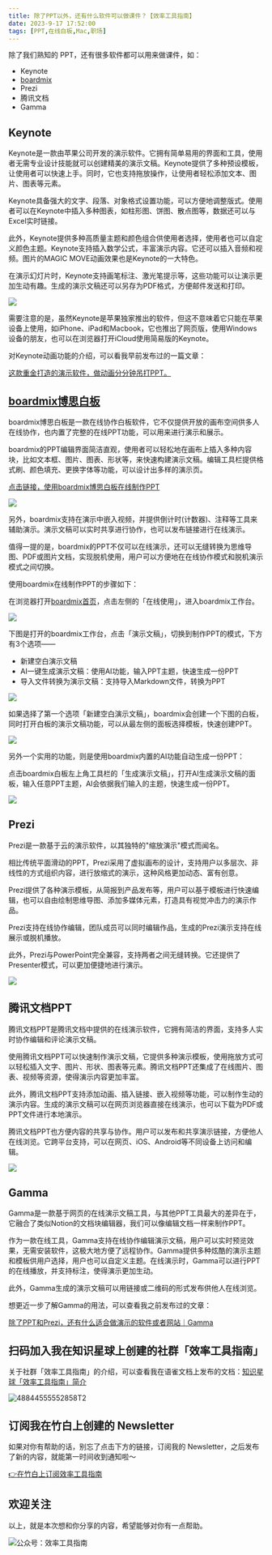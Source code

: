 ```yaml
---
title: 除了PPT以外，还有什么软件可以做课件？【效率工具指南】 
date: 2023-9-17 17:52:00               
tags: [PPT,在线白板,Mac,职场]                                                                               
---
```


除了我们熟知的 PPT，还有很多软件都可以用来做课件，如：

* Keynote
* [boardmix](https://boardmix.cn/ai-whiteboard/?code=Vi1gY4eG4EKZ)    
* Prezi
* 腾讯文档
* Gamma  

## Keynote

Keynote是一款由苹果公司开发的演示软件。它拥有简单易用的界面和工具，使用者无需专业设计技能就可以创建精美的演示文稿。Keynote提供了多种预设模板，让使用者可以快速上手。同时，它也支持拖放操作，让使用者轻松添加文本、图片、图表等元素。

Keynote具备强大的文字、段落、对象格式设置功能，可以方便地调整版式。使用者可以在Keynote中插入多种图表，如柱形图、饼图、散点图等，数据还可以与Excel实时链接。

此外，Keynote提供多种高质量主题和颜色组合供使用者选择，使用者也可以自定义颜色主题。Keynote支持插入数学公式，丰富演示内容。它还可以插入音频和视频。图片的MAGIC MOVE动画效果也是Keynote的一大特色。

在演示幻灯片时，Keynote支持画笔标注、激光笔提示等，这些功能可以让演示更加生动有趣。生成的演示文稿还可以另存为PDF格式，方便邮件发送和打印。  

![](https://article-picbed-1302715071.cos.ap-guangzhou.myqcloud.com/2023/09/17/16949433583888.jpg)


需要注意的是，虽然Keynote是苹果独家推出的软件，但这不意味着它只能在苹果设备上使用，如iPhone、iPad和Macbook，它也推出了网页版，使用Windows设备的朋友，也可以在浏览器打开iCloud使用简易版的Keynote。   

对Keynote动画功能的介绍，可以看我早前发布过的一篇文章：  

[这款重金打造的演示软件，做动画分分钟吊打PPT。](https://mp.weixin.qq.com/s?__biz=MzAxMjY0NTY5OA==&mid=2649917260&idx=1&sn=5223de03296d06c7f748c6c1a505eb2d&chksm=83a88361b4df0a77ae1576370e2c1aa547022d6f2280cc327cb55d9fba1591acf5a5d6df8153&token=1386208657&lang=zh_CN#rd)    


## [boardmix博思白板](https://boardmix.cn/ai-whiteboard/?code=Vi1gY4eG4EKZ)   

boardmix博思白板是一款在线协作白板软件，它不仅提供开放的画布空间供多人在线协作，也内置了完整的在线PPT功能，可以用来进行演示和展示。 

boardmix的PPT编辑界面简洁直观，使用者可以轻松地在画布上插入多种内容块，比如文本框、图片、图表、形状等，来快速构建演示文稿。编辑工具栏提供格式刷、颜色填充、更换字体等功能，可以设计出多样的演示页。  

[点击链接，使用boardmix博思白板在线制作PPT](https://boardmix.cn/ai-whiteboard/?code=Vi1gY4eG4EKZ)

![](https://article-picbed-1302715071.cos.ap-guangzhou.myqcloud.com/2023/09/17/16949418523745.jpg)


另外，boardmix支持在演示中嵌入视频，并提供倒计时(计数器)、注释等工具来辅助演示。演示文稿可以实时共享进行协作，也可以发布链接进行在线演示。

值得一提的是，boardmix的PPT不仅可以在线演示，还可以无缝转换为思维导图、PDF或图片文档，实现脱机使用，用户可以方便地在在线协作模式和脱机演示模式之间切换。   

使用boardmix在线制作PPT的步骤如下：  

在浏览器打开[boardmix首页](https://boardmix.cn/ai-whiteboard/?code=Vi1gY4eG4EKZ)，点击左侧的「在线使用」，进入boardmix工作台。   

![](https://article-picbed-1302715071.cos.ap-guangzhou.myqcloud.com/2023/09/17/16949420530530.jpg)
  
下图是打开的boardmix工作台，点击「演示文稿」，切换到制作PPT的模式，下方有3个选项——

- 新建空白演示文稿  
- AI一键生成演示文稿：使用AI功能，输入PPT主题，快速生成一份PPT     
- 导入文件转换为演示文稿：支持导入Markdown文件，转换为PPT  

![](https://article-picbed-1302715071.cos.ap-guangzhou.myqcloud.com/2023/09/17/16949418066063.jpg)

如果选择了第一个选项「新建空白演示文稿」，boardmix会创建一个下图的白板，同时打开白板的演示文稿功能，可以从最左侧的面板选择模板，快速创建PPT。   

![](https://article-picbed-1302715071.cos.ap-guangzhou.myqcloud.com/2023/09/17/16949428337904.jpg)


另外一个实用的功能，则是使用boardmix内置的AI功能自动生成一份PPT：  

点击boardmix白板左上角工具栏的「生成演示文稿」，打开AI生成演示文稿的面板，输入任意PPT主题，AI会依据我们输入的主题，快速生成一份PPT。   

![](https://article-picbed-1302715071.cos.ap-guangzhou.myqcloud.com/2023/09/17/16949430394671.jpg)

## Prezi

Prezi是一款基于云的演示软件，以其独特的"缩放演示"模式而闻名。

相比传统平面滑动的PPT，Prezi采用了虚拟画布的设计，支持用户以多层次、非线性的方式组织内容，进行放缩式的演示，这种风格更加动态、富有创意。

Prezi提供了各种演示模板，从简报到产品发布等，用户可以基于模板进行快速编辑，也可以自由绘制思维导图、添加多媒体元素，打造具有视觉冲击力的演示作品。

Prezi支持在线协作编辑，团队成员可以同时编辑作品，生成的Prezi演示支持在线展示或脱机播放。

此外，Prezi与PowerPoint完全兼容，支持两者之间无缝转换。它还提供了Presenter模式，可以更加便捷地进行演示。   

![](https://article-picbed-1302715071.cos.ap-guangzhou.myqcloud.com/2023/09/17/16949433086899.jpg)



## 腾讯文档PPT

腾讯文档PPT是腾讯文档中提供的在线演示软件，它拥有简洁的界面，支持多人实时协作编辑和评论演示文稿。

使用腾讯文档PPT可以快速制作演示文稿，它提供多种演示模板，使用拖放方式可以轻松插入文字、图片、形状、图表等元素。腾讯文档PPT还集成了在线图片、图表、视频等资源，使得演示内容更加丰富。

此外，腾讯文档PPT支持添加动画、插入链接、嵌入视频等功能，可以制作生动的演示内容。生成的演示文稿可以在网页浏览器直接在线演示，也可以下载为PDF或PPT文件进行本地演示。

腾讯文档PPT也方便内容的共享与协作。用户可以发布和共享演示链接，方便他人在线浏览。它跨平台支持，可以在网页、iOS、Android等不同设备上访问和编辑。

![](https://article-picbed-1302715071.cos.ap-guangzhou.myqcloud.com/2023/09/17/16949436983979.jpg)


## Gamma

Gamma是一款基于网页的在线演示文稿工具，与其他PPT工具最大的差异在于，它融合了类似Notion的文档块编辑器，我们可以像编辑文档一样来制作PPT。  

作为一款在线工具，Gamma支持在线协作编辑演示文稿，用户可以实时预览效果，无需安装软件，这极大地方便了远程协作。Gamma提供多种炫酷的演示主题和模板供用户选择，用户也可以自定义主题。在线演示时，Gamma可以进行PPT的在线播放，并支持标注，使得演示更加生动。

此外，Gamma生成的演示文稿可以用链接或二维码的形式发布供他人在线浏览。

想更近一步了解Gamma的用法，可以查看我之前发布过的文章：  

[除了PPT和Prezi，还有什么适合做演示的软件或者网站｜Gamma](https://penghh.fun/2022/11/24/2022-11-24-gamma/)  


## 扫码加入我在知识星球上创建的社群「效率工具指南」  

关于社群「效率工具指南」的介绍，可以查看我在语雀文档上发布的文档：[知识星球「效率工具指南」简介](https://www.yuque.com/penghonghao/af0aai/glwrg2dl0dqlegi6?singleDoc#)    

![48844555552858T2](https://article-picbed-1302715071.cos.ap-guangzhou.myqcloud.com/2023/03/25/48844555552858t2.JPG)


## 订阅我在竹白上创建的 Newsletter   

如果对你有帮助的话，别忘了点击下方的链接，订阅我的 Newsletter，之后发布了新的内容，就能第一时间收到通知啦～  

[👉在竹白上订阅效率工具指南](https://penghh.zhubai.love/)         

## 欢迎关注     

以上，就是本次想和你分享的内容，希望能够对你有一点帮助。     

![公众号：效率工具指南](https://article-picbed-1302715071.cos.ap-guangzhou.myqcloud.com/2021/05/28/gong-zhong-hao-wei-bu-er-wei-ma-dailogo.png)   


